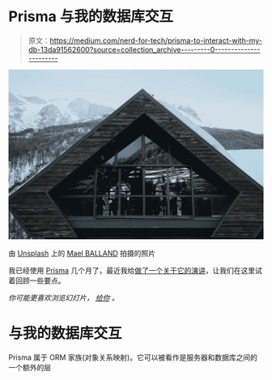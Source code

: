 # Prisma 与我的数据库交互

> 原文：<https://medium.com/nerd-for-tech/prisma-to-interact-with-my-db-13da91562600?source=collection_archive---------0----------------------->

![](img/8a20ec60100ffb252725830b01911c23.png)

由 [Unsplash](https://unsplash.com/?utm_source=unsplash&utm_medium=referral&utm_content=creditCopyText) 上的 [Mael BALLAND](https://unsplash.com/@mael_balland?utm_source=unsplash&utm_medium=referral&utm_content=creditCopyText) 拍摄的照片

我已经使用 [Prisma](https://www.prisma.io/) 几个月了，最近我给[做了一个关于它的演讲](https://www.meetup.com/fr-FR/LyonJS/events/279341192/)，让我们在这里试着回顾一些要点。

*你可能更喜欢浏览幻灯片，* [*给你*](https://prisma-talk.netlify.app/1) *。*

# 与我的数据库交互

Prisma 属于 ORM 家族(对象关系映射)。它可以被看作是服务器和数据库之间的一个额外的层